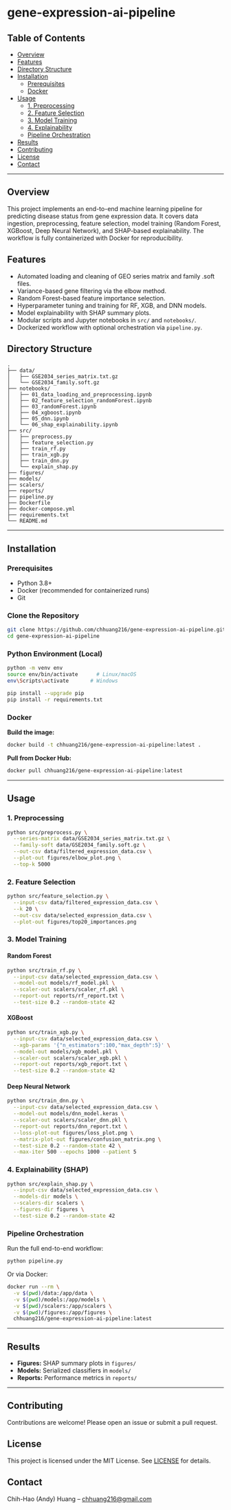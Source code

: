 # gene-expression-ai-pipeline

&#x20;

## Table of Contents

- [Overview](#overview)
- [Features](#features)
- [Directory Structure](#directory-structure)
- [Installation](#installation)
  - [Prerequisites](#prerequisites)
  - [Docker](#docker)
- [Usage](#usage)
  - [1. Preprocessing](#1-preprocessing)
  - [2. Feature Selection](#2-feature-selection)
  - [3. Model Training](#3-model-training)
  - [4. Explainability](#4-explainability)
  - [Pipeline Orchestration](#pipeline-orchestration)
- [Results](#results)
- [Contributing](#contributing)
- [License](#license)
- [Contact](#contact)

---

## Overview

This project implements an end-to-end machine learning pipeline for predicting disease status from gene expression data. It covers data ingestion, preprocessing, feature selection, model training (Random Forest, XGBoost, Deep Neural Network), and SHAP-based explainability. The workflow is fully containerized with Docker for reproducibility.

## Features

- Automated loading and cleaning of GEO series matrix and family .soft files.
- Variance-based gene filtering via the elbow method.
- Random Forest-based feature importance selection.
- Hyperparameter tuning and training for RF, XGB, and DNN models.
- Model explainability with SHAP summary plots.
- Modular scripts and Jupyter notebooks in `src/` and `notebooks/`.
- Dockerized workflow with optional orchestration via `pipeline.py`.

## Directory Structure

```
.
├── data/
│   ├── GSE2034_series_matrix.txt.gz
│   └── GSE2034_family.soft.gz
├── notebooks/
│   ├── 01_data_loading_and_preprocessing.ipynb
│   ├── 02_feature_selection_randomForest.ipynb
│   ├── 03_randomForest.ipynb
│   ├── 04_xgboost.ipynb
│   ├── 05_dnn.ipynb
│   └── 06_shap_explainability.ipynb
├── src/
│   ├── preprocess.py
│   ├── feature_selection.py
│   ├── train_rf.py
│   ├── train_xgb.py
│   ├── train_dnn.py
│   └── explain_shap.py
├── figures/
├── models/
├── scalers/
├── reports/
├── pipeline.py
├── Dockerfile
├── docker-compose.yml
├── requirements.txt
└── README.md
```

---

## Installation

### Prerequisites

- Python 3.8+
- Docker (recommended for containerized runs)
- Git

### Clone the Repository

```bash
git clone https://github.com/chhuang216/gene-expression-ai-pipeline.git
cd gene-expression-ai-pipeline
```

### Python Environment (Local)

```bash
python -m venv env
source env/bin/activate      # Linux/macOS
env\Scripts\activate       # Windows

pip install --upgrade pip
pip install -r requirements.txt
```

### Docker

**Build the image:**

```bash
docker build -t chhuang216/gene-expression-ai-pipeline:latest .
```

**Pull from Docker Hub:**

```bash
docker pull chhuang216/gene-expression-ai-pipeline:latest
```

---

## Usage

### 1. Preprocessing

```bash
python src/preprocess.py \
  --series-matrix data/GSE2034_series_matrix.txt.gz \
  --family-soft data/GSE2034_family.soft.gz \
  --out-csv data/filtered_expression_data.csv \
  --plot-out figures/elbow_plot.png \
  --top-k 5000
```

### 2. Feature Selection

```bash
python src/feature_selection.py \
  --input-csv data/filtered_expression_data.csv \
  --k 20 \
  --out-csv data/selected_expression_data.csv \
  --plot-out figures/top20_importances.png
```

### 3. Model Training

#### Random Forest

```bash
python src/train_rf.py \
  --input-csv data/selected_expression_data.csv \
  --model-out models/rf_model.pkl \
  --scaler-out scalers/scaler_rf.pkl \
  --report-out reports/rf_report.txt \
  --test-size 0.2 --random-state 42
```

#### XGBoost

```bash
python src/train_xgb.py \
  --input-csv data/selected_expression_data.csv \
  --xgb-params '{"n_estimators":100,"max_depth":5}' \
  --model-out models/xgb_model.pkl \
  --scaler-out scalers/scaler_xgb.pkl \
  --report-out reports/xgb_report.txt \
  --test-size 0.2 --random-state 42
```

#### Deep Neural Network

```bash
python src/train_dnn.py \
  --input-csv data/selected_expression_data.csv \
  --model-out models/dnn_model.keras \
  --scaler-out scalers/scaler_dnn.pkl \
  --report-out reports/dnn_report.txt \
  --loss-plot-out figures/loss_plot.png \
  --matrix-plot-out figures/confusion_matrix.png \
  --test-size 0.2 --random-state 42 \
  --max-iter 500 --epochs 1000 --patient 5
```

### 4. Explainability (SHAP)

```bash
python src/explain_shap.py \
  --input-csv data/selected_expression_data.csv \
  --models-dir models \
  --scalers-dir scalers \
  --figures-dir figures \
  --test-size 0.2 --random-state 42
```

### Pipeline Orchestration

Run the full end-to-end workflow:

```bash
python pipeline.py
```

Or via Docker:

```bash
docker run --rm \
  -v $(pwd)/data:/app/data \
  -v $(pwd)/models:/app/models \
  -v $(pwd)/scalers:/app/scalers \
  -v $(pwd)/figures:/app/figures \
  chhuang216/gene-expression-ai-pipeline:latest
```

---

## Results

- **Figures:** SHAP summary plots in `figures/`
- **Models:** Serialized classifiers in `models/`
- **Reports:** Performance metrics in `reports/`

---

## Contributing

Contributions are welcome! Please open an issue or submit a pull request.

## License

This project is licensed under the MIT License. See [LICENSE](LICENSE) for details.

## Contact

Chih-Hao (Andy) Huang – [chhuang216@gmail.com](mailto\:chhuang216@gmail.com)

